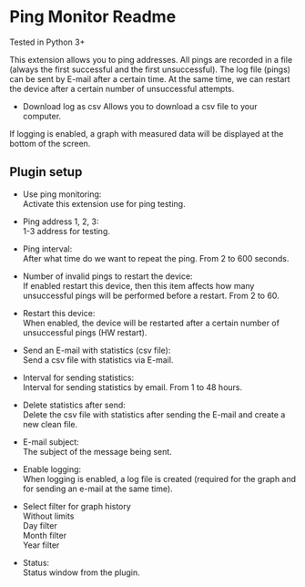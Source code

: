 Ping Monitor Readme
====

Tested in Python 3+

This extension allows you to ping addresses. All pings are recorded in a file (always the first successful and the first unsuccessful).
The log file (pings) can be sent by E-mail after a certain time. At the same time, we can restart the device after a certain number of unsuccessful attempts. 

* Download log as csv
  Allows you to download a csv file to your computer.

If logging is enabled, a graph with measured data will be displayed at the bottom of the screen.  

Plugin setup
-----------
* Use ping monitoring:    
  Activate this extension use for ping testing.  

* Ping address 1, 2, 3:  
  1-3 address for testing. 

* Ping interval:  
  After what time do we want to repeat the ping. From 2 to 600 seconds.

* Number of invalid pings to restart the device:  
  If enabled restart this device, then this item affects how many unsuccessful pings will be performed before a restart. From 2 to 60.  

* Restart this device:  
  When enabled, the device will be restarted after a certain number of unsuccessful pings (HW restart).

* Send an E-mail with statistics (csv file):  
  Send a csv file with statistics via E-mail.

* Interval for sending statistics:  
  Interval for sending statistics by email. From 1 to 48 hours.

* Delete statistics after send:  
  Delete the csv file with statistics after sending the E-mail and create a new clean file.

* E-mail subject:  
  The subject of the message being sent.

* Enable logging:  
  When logging is enabled, a log file is created (required for the graph and for sending an e-mail at the same time).  

* Select filter for graph history  
  Without limits  
  Day filter  
  Month filter  
  Year filter      

* Status:  
  Status window from the plugin.  
